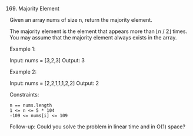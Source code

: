 169. Majority Element

Given an array nums of size n, return the majority element.

The majority element is the element that appears more than ⌊n / 2⌋ times. You may assume that the majority element always exists in the array.

Example 1:

Input: nums = [3,2,3]
Output: 3

Example 2:

Input: nums = [2,2,1,1,1,2,2]
Output: 2

Constraints:

    n == nums.length
    1 <= n <= 5 * 104
    -109 <= nums[i] <= 109

Follow-up: Could you solve the problem in linear time and in O(1) space?
